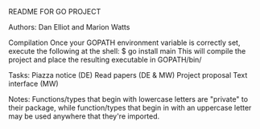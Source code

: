 README FOR GO PROJECT

Authors: Dan Elliot and Marion Watts

Compilation
Once your GOPATH environment variable is correctly set, execute the following at the shell:
$ go install main
This will compile the project and place the resulting executable in GOPATH/bin/

Tasks:
Piazza notice (DE)
Read papers (DE & MW)
Project proposal
Text interface	(MW)

Notes:
Functions/types that begin with lowercase letters are "private" to their package, while function/types that begin in with an uppercase letter may be used anywhere that they're imported.
